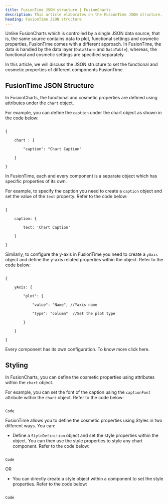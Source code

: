 ```yaml
---
title: FusionTime JSON structure | FusionCharts
description: This article elaborates on the FusionTime JSON structure.
heading: FusionTime JSON structure
---
```


Unlike FusionCharts which is controlled by a single JSON data source, that is, the same source contains data to plot, functional settings and cosmetic properties, FusionTime comes with a different approach. In FusionTime, the data is handled by the data layer (`DataStore` and `DataTable`), whereas, the functional and cosmetic settings are specified separately.

In this article, we will discuss the JSON structure to set the functional and cosmetic properties of different components FusionTime. 

## FusionTime JSON Structure

In FusionCharts, the functional and cosmetic properties are defined using attributes under the `chart` object. 

For example, you can define the `caption` under the chart object as shown in the code below:

```

{

    chart : {

        "caption": "Chart Caption"

    }

}

```

In FusionTime, each and every component is a separate object which has specific properties of its own. 

For example, to specify the caption you need to create a `caption` object and set the value of the `text` property. Refer to the code below:

```

{

    caption: {

        text: 'Chart Caption'

    }

}

```

Similarly, to configure the y-axis in FusionTime you need to create a `yAxis` object and define the y-axis related properties within the object. Refer to the code below:

```

{

	yAxis: {

        "plot": {

            "value": "Name", //Yaxis name

            "type": "column"  //Set the plot type

        }

    }

}

```

Every component has its own configuration. To know more click here.

## Styling 

In FusionCharts, you can define the cosmetic properties using attributes within the `chart` object.

For example, you can set the font of the caption using the `captionFont` attribute within the `chart` object. Refer to the code below:

```

Code

```

FusionTime allows you to define the cosmetic properties using Styles in two different ways. You can:

* Define a `StyleDefinition` object and set the style properties within the object. You can then use the style properties to style any chart component. Refer to the code below:

```

Code

```

OR

* You can directly create a style object within a component to set the style properties. Refer to the code below:

```

Code

``` 

